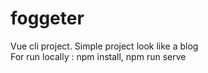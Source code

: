 # foggeter
Vue cli project. Simple project look like a blog <br>
For run locally : npm install, npm run serve
